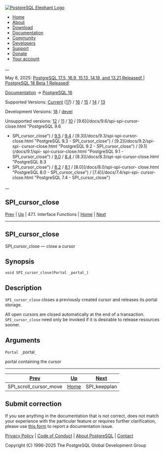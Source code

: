 [ ![PostgreSQL Elephant Logo](/media/img/about/press/elephant.png) ](/)

  * [Home](/ "Home")
  * [About](/about/ "About")
  * [Download](/download/ "Download")
  * [Documentation](/docs/ "Documentation")
  * [Community](/community/ "Community")
  * [Developers](/developer/ "Developers")
  * [Support](/support/ "Support")
  * [Donate](/about/donate/ "Donate")
  * [Your account](/account/ "Your account")

__

May 8, 2025: [ PostgreSQL 17.5, 16.9, 15.13, 14.18, and 13.21 Released! ](/about/news/postgresql-175-169-1513-1418-and-1321-released-3072/) | [ PostgreSQL 18 Beta 1 Released! ](/about/news/postgresql-18-beta-1-released-3070/)

[Documentation](/docs/ "Documentation") -> [PostgreSQL
16](/docs/16/index.html)

Supported Versions: [Current](/docs/current/spi-spi-cursor-close.html
"PostgreSQL 17 - SPI_cursor_close") ([17](/docs/17/spi-spi-cursor-close.html
"PostgreSQL 17 - SPI_cursor_close")) / [16](/docs/16/spi-spi-cursor-close.html
"PostgreSQL 16 - SPI_cursor_close") / [15](/docs/15/spi-spi-cursor-close.html
"PostgreSQL 15 - SPI_cursor_close") / [14](/docs/14/spi-spi-cursor-close.html
"PostgreSQL 14 - SPI_cursor_close") / [13](/docs/13/spi-spi-cursor-close.html
"PostgreSQL 13 - SPI_cursor_close")

Development Versions: [18](/docs/18/spi-spi-cursor-close.html "PostgreSQL 18 -
SPI_cursor_close") / [devel](/docs/devel/spi-spi-cursor-close.html "PostgreSQL
devel - SPI_cursor_close")

Unsupported versions: [12](/docs/12/spi-spi-cursor-close.html "PostgreSQL 12 -
SPI_cursor_close") / [11](/docs/11/spi-spi-cursor-close.html "PostgreSQL 11 -
SPI_cursor_close") / [10](/docs/10/spi-spi-cursor-close.html "PostgreSQL 10 -
SPI_cursor_close") / [9.6](/docs/9.6/spi-spi-cursor-close.html "PostgreSQL 9.6
- SPI_cursor_close") / [9.5](/docs/9.5/spi-spi-cursor-close.html "PostgreSQL
9.5 - SPI_cursor_close") / [9.4](/docs/9.4/spi-spi-cursor-close.html
"PostgreSQL 9.4 - SPI_cursor_close") / [9.3](/docs/9.3/spi-spi-cursor-
close.html "PostgreSQL 9.3 - SPI_cursor_close") / [9.2](/docs/9.2/spi-spi-
cursor-close.html "PostgreSQL 9.2 - SPI_cursor_close") / [9.1](/docs/9.1/spi-
spi-cursor-close.html "PostgreSQL 9.1 - SPI_cursor_close") /
[9.0](/docs/9.0/spi-spi-cursor-close.html "PostgreSQL 9.0 - SPI_cursor_close")
/ [8.4](/docs/8.4/spi-spi-cursor-close.html "PostgreSQL 8.4 -
SPI_cursor_close") / [8.3](/docs/8.3/spi-spi-cursor-close.html "PostgreSQL 8.3
- SPI_cursor_close") / [8.2](/docs/8.2/spi-spi-cursor-close.html "PostgreSQL
8.2 - SPI_cursor_close") / [8.1](/docs/8.1/spi-spi-cursor-close.html
"PostgreSQL 8.1 - SPI_cursor_close") / [8.0](/docs/8.0/spi-spi-cursor-
close.html "PostgreSQL 8.0 - SPI_cursor_close") / [7.4](/docs/7.4/spi-spi-
cursor-close.html "PostgreSQL 7.4 - SPI_cursor_close")

__

SPI_cursor_close  
---  
[Prev](spi-spi-scroll-cursor-move.html "SPI_scroll_cursor_move")  | [Up](spi-interface.html "47.1. Interface Functions") | 47.1. Interface Functions | [Home](index.html "PostgreSQL 16.9 Documentation") |  [Next](spi-spi-keepplan.html "SPI_keepplan")  
  
* * *

## SPI_cursor_close

SPI_cursor_close — close a cursor

## Synopsis

    
    
    void SPI_cursor_close(Portal _portal_)
    

## Description

`SPI_cursor_close` closes a previously created cursor and releases its portal
storage.

All open cursors are closed automatically at the end of a transaction.
`SPI_cursor_close` need only be invoked if it is desirable to release
resources sooner.

## Arguments

`Portal _`portal`_`

    

portal containing the cursor

* * *

[Prev](spi-spi-scroll-cursor-move.html "SPI_scroll_cursor_move")  | [Up](spi-interface.html "47.1. Interface Functions") |  [Next](spi-spi-keepplan.html "SPI_keepplan")  
---|---|---  
SPI_scroll_cursor_move  | [Home](index.html "PostgreSQL 16.9 Documentation") |  SPI_keepplan  
  
## Submit correction

If you see anything in the documentation that is not correct, does not match
your experience with the particular feature or requires further clarification,
please use [this form](/account/comments/new/16/spi-spi-cursor-close.html/) to
report a documentation issue.

[Privacy Policy](/about/privacypolicy) | [Code of Conduct](/about/policies/coc/) | [About PostgreSQL](/about/) | [Contact](/about/contact/)  

Copyright (C) 1996-2025 The PostgreSQL Global Development Group

